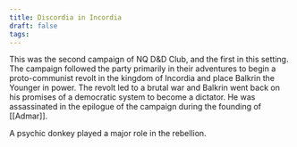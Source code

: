 ```yaml
---
title: Discordia in Incordia
draft: false
tags:
---
```

This was the second campaign of NQ D&D Club, and the first in this setting. The campaign followed the party primarily in their adventures to begin a proto-communist revolt in the kingdom of Incordia and place Balkrin the Younger in power. The revolt led to a brutal war and Balkrin went back on his promises of a democratic system to become a dictator. He was assassinated in the epilogue of the campaign during the founding of [[Admar]]. 

A psychic donkey played a major role in the rebellion. 
